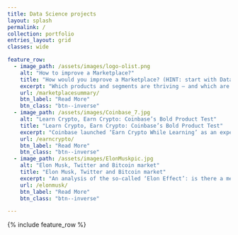 ```yaml
---
title: Data Science projects
layout: splash
permalink: /
collection: portfolio
entries_layout: grid
classes: wide

feature_row:
  - image_path: /assets/images/logo-olist.png
    alt: "How to improve a Marketplace?"
    title: "How would you improve a Marketplace? (HINT: start with Data)"
    excerpt: "Which products and segments are thriving — and which are struggling? Are newly acquired Olist sellers finding success? What defines the top performers, and which channels are fueling their growth?"
    url: /marketplacesummary/
    btn_label: "Read More"
    btn_class: "btn--inverse"
  - image_path: /assets/images/Coinbase_7.jpg
    alt: "Learn Crypto, Earn Crypto: Coinbase’s Bold Product Test"
    title: "Learn Crypto, Earn Crypto: Coinbase’s Bold Product Test"
    excerpt: "Coinbase launched ‘Earn Crypto While Learning’ as an experiment. But why?Which data-backed hypothesis were they testing — and what metrics defined success?"
    url: /earncrypto/
    btn_label: "Read More"
    btn_class: "btn--inverse"
  - image_path: /assets/images/ElonMuskpic.jpg
    alt: "Elon Musk, Twitter and Bitcoin market"
    title: "Elon Musk, Twitter and Bitcoin market"
    excerpt: "An analysis of the so-called ‘Elon Effect’: is there a measurable link between Elon Musk’s tweets and Bitcoin price movements?"
    url: /elonmusk/
    btn_label: "Read More"
    btn_class: "btn--inverse"

---
```


{% include feature_row %}
